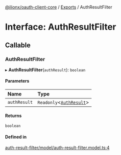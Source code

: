 [@ilionx/oauth-client-core](../README.md) / [Exports](../modules.md) / AuthResultFilter

# Interface: AuthResultFilter

## Callable

### AuthResultFilter

▸ **AuthResultFilter**(`authResult`): `boolean`

#### Parameters

| Name | Type |
| :------ | :------ |
| `authResult` | `Readonly`<[`AuthResult`](AuthResult.md)\> |

#### Returns

`boolean`

#### Defined in

[auth-result-filter/model/auth-result-filter.model.ts:4](https://github.com/Q24/oauth-client/blob/cfc1a6f/packages/oauth-client-core/src/auth-result-filter/model/auth-result-filter.model.ts#L4)
